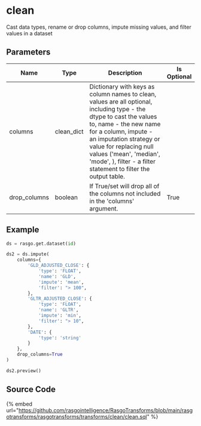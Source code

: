 

# clean

Cast data types, rename or drop columns, impute missing values, and filter values in a dataset

## Parameters

|     Name     |    Type    |                                                                                                                                                         Description                                                                                                                                                         | Is Optional |
| ------------ | ---------- | --------------------------------------------------------------------------------------------------------------------------------------------------------------------------------------------------------------------------------------------------------------------------------------------------------------------------- | ----------- |
| columns      | clean_dict | Dictionary with keys as column names to clean, values are all optional, including type - the dtype to cast the values to, name - the new name for a column, impute - an imputation strategy or value for replacing null values ('mean', 'median', 'mode', <value>), filter - a filter statement to filter the output table. |             |
| drop_columns | boolean    | If True/set will drop all of the columns not included in the 'columns' argument.                                                                                                                                                                                                                                            | True        |


## Example

```python
ds = rasgo.get.dataset(id)

ds2 = ds.impute(
    columns={
        'GLD_ADJUSTED_CLOSE': {
            'type': 'FLOAT',
            'name': 'GLD',
            'impute': 'mean',
            'filter': "> 100",
        },
        'GLTR_ADJUSTED_CLOSE': {
            'type': 'FLOAT',
            'name': 'GLTR',
            'impute': 'min',
            'filter': "> 10",
        },
        'DATE': {
            'type': 'string'
        }
    },
    drop_columns=True
)

ds2.preview()
```

## Source Code

{% embed url="https://github.com/rasgointelligence/RasgoTransforms/blob/main/rasgotransforms/rasgotransforms/transforms/clean/clean.sql" %}

